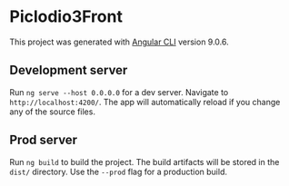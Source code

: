 # Piclodio3Front

This project was generated with [Angular CLI](https://github.com/angular/angular-cli) version 9.0.6.

## Development server

Run `ng serve --host 0.0.0.0` for a dev server. Navigate to `http://localhost:4200/`. The app will automatically reload if you change any of the source files.


## Prod server

Run `ng build` to build the project. The build artifacts will be stored in the `dist/` directory. Use the `--prod` flag for a production build.



